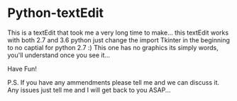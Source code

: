 # Python-textEdit

This is a textEdit that took me a very long time to make... this textEdit works with both 2.7 and 3.6 python just change the import Tkinter in the beginning to no captial for python 2.7 :) This one has no graphics its simply words, you'll understand once you see it...

Have Fun!

P.S. If you have any ammendments please tell me and we can discuss it. Any issues just tell me and I will get back to you ASAP...
